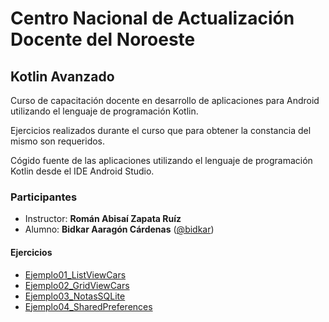
# Centro Nacional de Actualización Docente del Noroeste

## Kotlin Avanzado

Curso de capacitación docente en desarrollo de aplicaciones 
para Android utilizando el lenguaje de programación Kotlin.

Ejercicios realizados durante el curso que para obtener la 
constancia del mismo son requeridos.

Cógido fuente de las aplicaciones utilizando el lenguaje de 
programación Kotlin desde el IDE Android Studio.


### Participantes

- Instructor: **Román Abisaí Zapata Ruíz**
- Alumno: **Bidkar Aaragón Cárdenas** ([@bidkar](https://github.com/bidkar))

  
#### Ejercicios

- [Ejemplo01_ListViewCars](Ejemplo01_ListViewCars)
- [Ejemplo02_GridViewCars](Ejemplo02_GridViewCars)
- [Ejemplo03_NotasSQLite](Ejemplo03_NotasSQLite)
- [Ejemplo04_SharedPreferences](Ejemplo04_SharedPreferences)
  